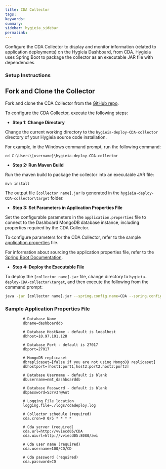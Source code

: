 ```yaml
---
title: CDA Collector
tags:
keywords:
summary:
sidebar: hygieia_sidebar
permalink: 
---
```


Configure the CDA Collector to display and monitor information (related to application deployments) on the Hygieia Dashboard, from CDA. Hygieia uses Spring Boot to package the collector as an executable JAR file with dependencies.

### Setup Instructions

## Fork and Clone the Collector 

Fork and clone the CDA Collector from the [GitHub repo](https://github.com/Hygieia/hygieia-deploy-CDA-collector). 

To configure the CDA Collector, execute the following steps:

*   **Step 1: Change Directory**

Change the current working directory to the `hygieia-deploy-CDA-collector` directory of your Hygieia source code installation.

For example, in the Windows command prompt, run the following command:

```
cd C:\Users\[username]\hygieia-deploy-CDA-collector
```

*   **Step 2: Run Maven Build**

Run the maven build to package the collector into an executable JAR file:

```
mvn install
```

The output file `[collector name].jar` is generated in the `hygieia-deploy-CDA-collector\target` folder.

*   **Step 3: Set Parameters in Application Properties File**

Set the configurable parameters in the `application.properties` file to connect to the Dashboard MongoDB database instance, including properties required by the CDA Collector.

To configure parameters for the CDA Collector, refer to the sample [application.properties](#sample-application-properties-file) file.

For information about sourcing the application properties file, refer to the [Spring Boot Documentation](http://docs.spring.io/spring-boot/docs/current-SNAPSHOT/reference/htmlsingle/#boot-features-external-config-application-property-files).

*   **Step 4: Deploy the Executable File**

To deploy the `[collector name].jar` file, change directory to `hygieia-deploy-CDA-collector\target`, and then execute the following from the command prompt:

```bash
java -jar [collector name].jar --spring.config.name=CDA --spring.config.location=[path to application.properties file]
```

### Sample Application Properties File

```properties
		# Database Name
		dbname=dashboarddb

		# Database HostName - default is localhost
		dbhost=10.97.101.128

		# Database Port - default is 27017
		dbport=27017

		# MongoDB replicaset
		dbreplicaset=[false if you are not using MongoDB replicaset]
		dbhostport=[host1:port1,host2:port2,host3:port3]

		# Database Username - default is blank
		dbusername=nmt_dashboarddb

		# Database Password - default is blank
		dbpassword=S3rv3r@Aut

		# Logging File location
		logging.file=./logs/cdadeploy.log

		# Collector schedule (required)
		cda.cron=0 0/5 * * * *

		# Cda server (required)
		cda.url=http://vviecd05/CDA
		cda.uiurl=http://vviecd05:8080/awi

		# Cda user name (required)
		cda.username=100/CD/CD

		# Cda password (required)
		cda.password=CD
```